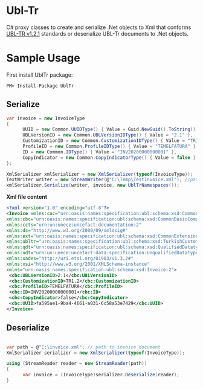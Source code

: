 # Ubl-Tr

C# proxy classes to create and serialize .Net objects to Xml that conforms [UBL-TR v1.2.1](https://www.oasis-open.org/committees/sc_home.php?wg_abbrev=ubl-trlsc#en) standards or deserialize UBL-Tr documents to .Net objects.

# Sample Usage


First install UblTr package:
```
PM> Install-Package UblTr
```

## Serialize
```csharp
var invoice = new InvoiceType
{
      UUID = new Common.UUIDType() { Value = Guid.NewGuid().ToString() },
      UBLVersionID = new Common.UBLVersionIDType() { Value = "2.1" },
      CustomizationID = new Common.CustomizationIDType() { Value = "TR1.2" },
      ProfileID = new Common.ProfileIDType() { Value = "TEMELFATURA" },
      ID = new Common.IDType() { Value = "INV20200000000001" },
      CopyIndicator = new Common.CopyIndicatorType() { Value = false }
};

XmlSerializer xmlSerializer = new XmlSerializer(typeof(InvoiceType));
TextWriter writer = new StreamWriter(@"C:\Temp\TestInvoice.xml"); //path to document
xmlSerializer.Serialize(writer, invoice, new UblTrNamespaces());

 ```
 
**Xml file content**
 ```xml
<?xml version="1.0" encoding="utf-8"?>
<Invoice xmlns:cac="urn:oasis:names:specification:ubl:schema:xsd:CommonAggregateComponents-2" 
xmlns:cbc="urn:oasis:names:specification:ubl:schema:xsd:CommonBasicComponents-2" 
xmlns:ccts="urn:un:unece:uncefact:documentation:2" 
xmlns:ds="http://www.w3.org/2000/09/xmldsig#" 
xmlns:ext="urn:oasis:names:specification:ubl:schema:xsd:CommonExtensionComponents-2" 
xmlns:ubltr="urn:oasis:names:specification:ubl:schema:xsd:TurkishCustomizationExtensionComponents" 
xmlns:qdt="urn:oasis:names:specification:ubl:schema:xsd:QualifiedDatatypes-2" 
xmlns:udt="urn:un:unece:uncefact:data:specification:UnqualifiedDataTypesSchemaModule:2" 
xmlns:xades="http://uri.etsi.org/01903/v1.3.2#" 
xmlns:xsi="http://www.w3.org/2001/XMLSchema-instance" 
xmlns="urn:oasis:names:specification:ubl:schema:xsd:Invoice-2">
  <cbc:UBLVersionID>2.1</cbc:UBLVersionID>
  <cbc:CustomizationID>TR1.2</cbc:CustomizationID>
  <cbc:ProfileID>TEMELFATURA</cbc:ProfileID>
  <cbc:ID>INV20200000000001</cbc:ID>
  <cbc:CopyIndicator>false</cbc:CopyIndicator>
  <cbc:UUID>fa595ae1-9ba4-4661-a031-6c58a53e7429</cbc:UUID>
</Invoice>
 ```

## Deserialize
```csharp

var path = @"C:\invoice.xml"; // path to invoice document
XmlSerializer serializer = new XmlSerializer(typeof(InvoiceType));

using (StreamReader reader = new StreamReader(path))
{
      var invoice = (InvoiceType)serializer.Deserialize(reader);
}
 ```
 
